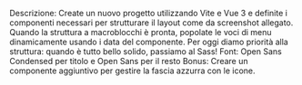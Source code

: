 Descrizione:
Create un nuovo progetto utilizzando Vite e Vue 3 e definite i componenti necessari per strutturare il layout come da screenshot allegato.
Quando la struttura a macroblocchi è pronta, popolate le voci di menu dinamicamente usando i data del componente.
Per oggi diamo priorità alla struttura: quando è tutto bello solido, passiamo al Sass!
Font: Open Sans Condensed per titolo e Open Sans per il resto
Bonus:
Creare un componente aggiuntivo per gestire la fascia azzurra con le icone.